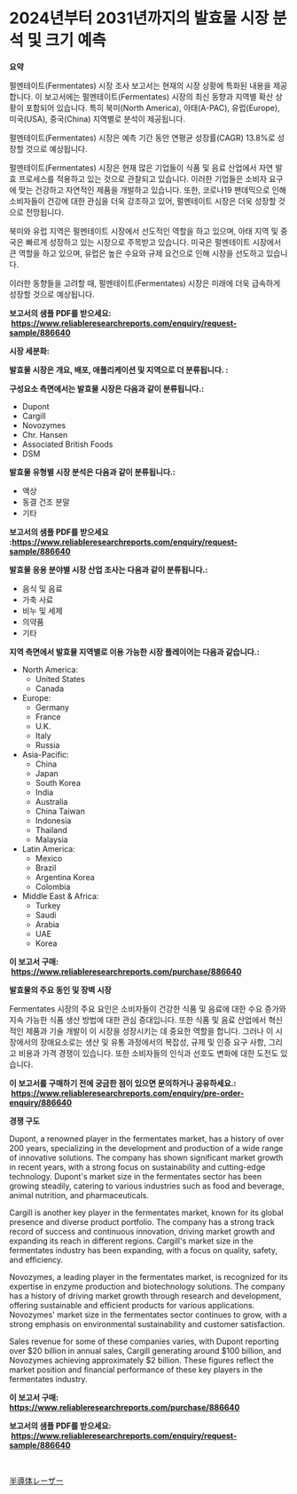 <p><h1>2024년부터 2031년까지의 발효물 시장 분석 및 크기 예측</h1></p><p><strong>요약</strong></p>
<p><p>펄멘테이트(Fermentates) 시장 조사 보고서는 현재의 시장 상황에 특화된 내용을 제공합니다. 이 보고서에는 펄멘테이트(Fermentates) 시장의 최신 동향과 지역별 확산 상황이 포함되어 있습니다. 특히 북미(North America), 아태(A-PAC), 유럽(Europe), 미국(USA), 중국(China) 지역별로 분석이 제공됩니다. </p><p>펄멘테이트(Fermentates) 시장은 예측 기간 동안 연평균 성장률(CAGR) 13.8%로 성장할 것으로 예상됩니다.</p><p>펄멘테이트(Fermentates) 시장은 현재 많은 기업들이 식품 및 음료 산업에서 자연 발효 프로세스를 적용하고 있는 것으로 관찰되고 있습니다. 이러한 기업들은 소비자 요구에 맞는 건강하고 자연적인 제품을 개발하고 있습니다. 또한, 코로나19 팬데믹으로 인해 소비자들이 건강에 대한 관심을 더욱 강조하고 있어, 펄멘테이트 시장은 더욱 성장할 것으로 전망됩니다.</p><p>북미와 유럽 지역은 펄멘테이트 시장에서 선도적인 역할을 하고 있으며, 아태 지역 및 중국은 빠르게 성장하고 있는 시장으로 주목받고 있습니다. 미국은 펄멘테이트 시장에서 큰 역할을 하고 있으며, 유럽은 높은 수요와 규제 요건으로 인해 시장을 선도하고 있습니다.</p><p>이러한 동향들을 고려할 때, 펄멘테이트(Fermentates) 시장은 미래에 더욱 급속하게 성장할 것으로 예상됩니다.</p></p>
<p><strong>보고서의 샘플 PDF를 받으세요: &nbsp;<a href="https://www.reliableresearchreports.com/enquiry/request-sample/886640">https://www.reliableresearchreports.com/enquiry/request-sample/886640</a></strong></p>
<p><strong>시장 세분화:</strong></p>
<p><strong> 발효물 시장은 개요, 배포, 애플리케이션 및 지역으로 더 분류됩니다. :</strong></p>
<p><strong>구성요소 측면에서는 발효물 시장은 다음과 같이 분류됩니다.:</strong></p>
<p><ul><li>Dupont</li><li>Cargill</li><li>Novozymes</li><li>Chr. Hansen</li><li>Associated British Foods</li><li>DSM</li></ul></p>
<p><strong> 발효물 유형별 시장 분석은 다음과 같이 분류됩니다.:</strong></p>
<p><ul><li>액상</li><li>동결 건조 분말</li><li>기타</li></ul></p>
<p><strong>보고서의 샘플 PDF를 받으세요 :<a href="https://www.reliableresearchreports.com/enquiry/request-sample/886640">https://www.reliableresearchreports.com/enquiry/request-sample/886640</a></strong></p>
<p><strong> 발효물 응용 분야별 시장 산업 조사는 다음과 같이 분류됩니다.:</strong></p>
<p><ul><li>음식 및 음료</li><li>가축 사료</li><li>비누 및 세제</li><li>의약품</li><li>기타</li></ul></p>
<p><strong>지역 측면에서 발효물 지역별로 이용 가능한 시장 플레이어는 다음과 같습니다.:</strong></p>
<p><ul>
    <li>
        North America:
        <ul>
            <li>United States</li>
            <li>Canada</li>
        </ul>
    </li>
    <li>
        Europe:
        <ul>
            <li>Germany</li>
            <li>France</li>
            <li>U.K.</li>
            <li>Italy</li>
            <li>Russia</li>
        </ul>
    </li>
    <li>
        Asia-Pacific:
        <ul>
            <li>China</li>
            <li>Japan</li>
            <li>South Korea</li>
            <li>India</li>
            <li>Australia</li>
            <li>China Taiwan</li>
            <li>Indonesia</li>
            <li>Thailand</li>
            <li>Malaysia</li>
        </ul>
    </li>
    <li>
        Latin America:
        <ul>
            <li>Mexico</li>
            <li>Brazil</li>
            <li>Argentina Korea</li>
            <li>Colombia</li>
        </ul>
    </li>
    <li>
        Middle East & Africa:
        <ul>
            <li>Turkey</li>
            <li>Saudi</li>
            <li>Arabia</li>
            <li>UAE</li>
            <li>Korea</li>
        </ul>
    </li>
    </ul></p>
<p><strong>이 보고서 구매: &nbsp;<a href="https://www.reliableresearchreports.com/purchase/886640">https://www.reliableresearchreports.com/purchase/886640</a></strong></p>
<p><strong>발효물의 주요 동인 및 장벽 시장</strong></p>
<p><p>Fermentates 시장의 주요 요인은 소비자들이 건강한 식품 및 음료에 대한 수요 증가와 지속 가능한 식품 생산 방법에 대한 관심 증대입니다. 또한 식품 및 음료 산업에서 혁신적인 제품과 기술 개발이 이 시장을 성장시키는 데 중요한 역할을 합니다. 그러나 이 시장에서의 장애요소로는 생산 및 유통 과정에서의 복잡성, 규제 및 인증 요구 사항, 그리고 비용과 가격 경쟁이 있습니다. 또한 소비자들의 인식과 선호도 변화에 대한 도전도 있습니다.</p></p>
<p><strong>이 보고서를 구매하기 전에 궁금한 점이 있으면 문의하거나 공유하세요.: &nbsp;<a href="https://www.reliableresearchreports.com/enquiry/pre-order-enquiry/886640">https://www.reliableresearchreports.com/enquiry/pre-order-enquiry/886640</a></strong></p>
<p><strong>경쟁 구도</strong></p>
<p><p>Dupont, a renowned player in the fermentates market, has a history of over 200 years, specializing in the development and production of a wide range of innovative solutions. The company has shown significant market growth in recent years, with a strong focus on sustainability and cutting-edge technology. Dupont's market size in the fermentates sector has been growing steadily, catering to various industries such as food and beverage, animal nutrition, and pharmaceuticals.</p><p>Cargill is another key player in the fermentates market, known for its global presence and diverse product portfolio. The company has a strong track record of success and continuous innovation, driving market growth and expanding its reach in different regions. Cargill's market size in the fermentates industry has been expanding, with a focus on quality, safety, and efficiency.</p><p>Novozymes, a leading player in the fermentates market, is recognized for its expertise in enzyme production and biotechnology solutions. The company has a history of driving market growth through research and development, offering sustainable and efficient products for various applications. Novozymes' market size in the fermentates sector continues to grow, with a strong emphasis on environmental sustainability and customer satisfaction.</p><p>Sales revenue for some of these companies varies, with Dupont reporting over $20 billion in annual sales, Cargill generating around $100 billion, and Novozymes achieving approximately $2 billion. These figures reflect the market position and financial performance of these key players in the fermentates industry.</p></p>
<p><strong>이 보고서 구매: &nbsp; <a href="https://www.reliableresearchreports.com/purchase/886640">https://www.reliableresearchreports.com/purchase/886640</a></strong></p>
<p><strong>보고서의 샘플 PDF를 받으세요: &nbsp;<a href="https://www.reliableresearchreports.com/enquiry/request-sample/886640">https://www.reliableresearchreports.com/enquiry/request-sample/886640</a></strong><strong></strong></p>
<p>&nbsp;</p>
<p><p><a href="https://github.com/Sophiaard2003/Market-Research-Report-List-1/blob/main/346438917377.md">半導体レーザー</a></p></p>
